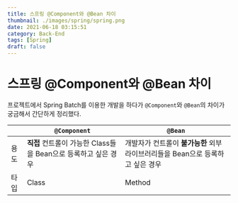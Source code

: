 ```yaml
---
title: 스프링 @Component와 @Bean 차이
thumbnail: ./images/spring/spring.png
date: 2021-06-18 03:15:51
category: Back-End
tags: [Spring]
draft: false
---
```


# 스프링 @Component와 @Bean 차이

프로젝트에서 Spring Batch를 이용한 개발을 하다가 `@Component`와 `@Bean`의 차이가 궁금해서 간단하게 정리했다.



|      | `@Component`                                                 | `@Bean`                                                      |
| ---- | ------------------------------------------------------------ | ------------------------------------------------------------ |
| 용도 | **직접** 컨트롤이 가능한 Class들을 Bean으로 등록하고 싶은 경우 | 개발자가 컨트롤이 **불가능한** 외부 라이브러리들을 Bean으로 등록하고 싶은 경우 |
| 타입 | Class                                                        | Method                                                       |

